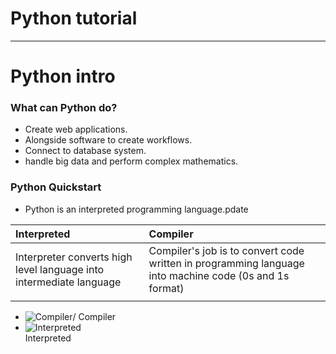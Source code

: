 # Python tutorial
***
# Python intro

###  What can Python do?
- Create web applications.
- Alongside software to create workflows.
- Connect to database system.
- handle big data and perform complex mathematics.
### Python Quickstart
- Python is an interpreted programming language.pdate

|Interpreted|Compiler|
| :-------------------------------------------------------- | :---------------------------------------------------------- |
|Interpreter converts high level language into intermediate language|Compiler's job is to convert code written in programming language into machine code (0s and 1s format)|
|||
- ![Compiler](https://st.quantrimang.com/photos/image/2023/07/13/so-sanh-compiler-va-interpreter-1.png)/
Compiler
- ![Interpreted](https://st.quantrimang.com/photos/image/2023/07/13/so-sanh-compiler-va-interpreter-2.png)\
Interpreted